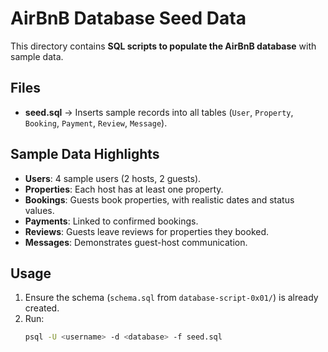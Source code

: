 # AirBnB Database Seed Data

This directory contains **SQL scripts to populate the AirBnB database** with sample data.

## Files
- **seed.sql** → Inserts sample records into all tables (`User`, `Property`, `Booking`, `Payment`, `Review`, `Message`).

## Sample Data Highlights
- **Users**: 4 sample users (2 hosts, 2 guests).
- **Properties**: Each host has at least one property.
- **Bookings**: Guests book properties, with realistic dates and status values.
- **Payments**: Linked to confirmed bookings.
- **Reviews**: Guests leave reviews for properties they booked.
- **Messages**: Demonstrates guest-host communication.

## Usage
1. Ensure the schema (`schema.sql` from `database-script-0x01/`) is already created.
2. Run:
   ```bash
   psql -U <username> -d <database> -f seed.sql
